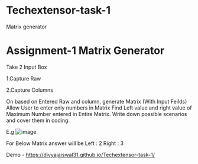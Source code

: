 # Techextensor-task-1
Matrix generator

# Assignment-1 Matrix Generator 

Take 2 Input Box

1.Capture Raw

2.Capture Columns 


On based on Entered Raw and column, generate Matrix (With Input Feilds)
Allow User to enter only numbers in Matrix 
Find Left value and right value of Maximum Number entered in Entire Matrix. 
Write down possible scenarios and cover them in coding.

E.g 
![image](https://github.com/user-attachments/assets/1bf19e16-0347-41d1-9f18-06200fde7002)

For Below Matrix answer will be
Left : 2 
Right : 3

Demo - https://divyajaiswal31.github.io/Techextensor-task-1/ 




